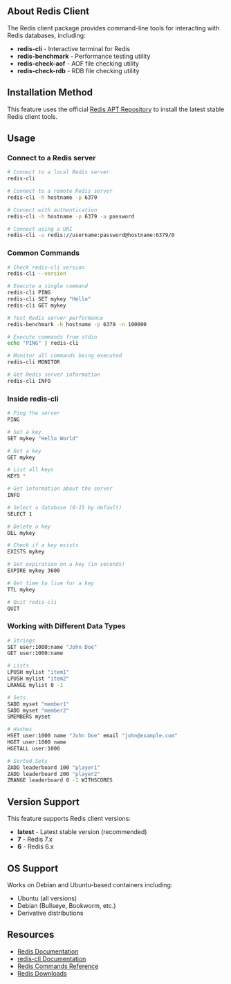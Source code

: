 ## About Redis Client

The Redis client package provides command-line tools for interacting with Redis databases, including:

- **redis-cli** - Interactive terminal for Redis
- **redis-benchmark** - Performance testing utility
- **redis-check-aof** - AOF file checking utility
- **redis-check-rdb** - RDB file checking utility

## Installation Method

This feature uses the official [Redis APT Repository](https://redis.io/docs/install/install-redis/install-redis-on-linux/) to install the latest stable Redis client tools.

## Usage

### Connect to a Redis server

```bash
# Connect to a local Redis server
redis-cli

# Connect to a remote Redis server
redis-cli -h hostname -p 6379

# Connect with authentication
redis-cli -h hostname -p 6379 -a password

# Connect using a URI
redis-cli -u redis://username:password@hostname:6379/0
```

### Common Commands

```bash
# Check redis-cli version
redis-cli --version

# Execute a single command
redis-cli PING
redis-cli SET mykey "Hello"
redis-cli GET mykey

# Test Redis server performance
redis-benchmark -h hostname -p 6379 -n 100000

# Execute commands from stdin
echo "PING" | redis-cli

# Monitor all commands being executed
redis-cli MONITOR

# Get Redis server information
redis-cli INFO
```

### Inside redis-cli

```bash
# Ping the server
PING

# Set a key
SET mykey "Hello World"

# Get a key
GET mykey

# List all keys
KEYS *

# Get information about the server
INFO

# Select a database (0-15 by default)
SELECT 1

# Delete a key
DEL mykey

# Check if a key exists
EXISTS mykey

# Set expiration on a key (in seconds)
EXPIRE mykey 3600

# Get time to live for a key
TTL mykey

# Quit redis-cli
QUIT
```

### Working with Different Data Types

```bash
# Strings
SET user:1000:name "John Doe"
GET user:1000:name

# Lists
LPUSH mylist "item1"
LPUSH mylist "item2"
LRANGE mylist 0 -1

# Sets
SADD myset "member1"
SADD myset "member2"
SMEMBERS myset

# Hashes
HSET user:1000 name "John Doe" email "john@example.com"
HGET user:1000 name
HGETALL user:1000

# Sorted Sets
ZADD leaderboard 100 "player1"
ZADD leaderboard 200 "player2"
ZRANGE leaderboard 0 -1 WITHSCORES
```

## Version Support

This feature supports Redis client versions:
- **latest** - Latest stable version (recommended)
- **7** - Redis 7.x
- **6** - Redis 6.x

## OS Support

Works on Debian and Ubuntu-based containers including:
- Ubuntu (all versions)
- Debian (Bullseye, Bookworm, etc.)
- Derivative distributions

## Resources

- [Redis Documentation](https://redis.io/docs/)
- [redis-cli Documentation](https://redis.io/docs/ui/cli/)
- [Redis Commands Reference](https://redis.io/commands/)
- [Redis Downloads](https://redis.io/download/)


